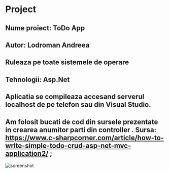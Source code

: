 # Project

## Nume proiect: ToDo App

## Autor: Lodroman Andreea

## Ruleaza pe toate sistemele de operare

## Tehnologii: Asp.Net

## Aplicatia se compileaza accesand serverul localhost de pe telefon sau din Visual Studio.

## Am folosit bucati de cod din sursele prezentate in crearea anumitor parti din controller . Sursa: https://www.c-sharpcorner.com/article/how-to-write-simple-todo-crud-asp-net-mvc-application2/ ;





![screenshot](https://user-images.githubusercontent.com/56259361/73610130-d365b080-45dc-11ea-9cc4-ac2bde2e5c03.jpeg)
